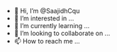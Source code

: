 - 👋 Hi, I’m @SaajidhCqu
- 👀 I’m interested in ...
- 🌱 I’m currently learning ...
- 💞️ I’m looking to collaborate on ...
- 📫 How to reach me ...

<!---
SaajidhCqu/SaajidhCqu is a ✨ special ✨ repository because its `README.md` (this file) appears on your GitHub profile.
You can click the Preview link to take a look at your changes.
--->
